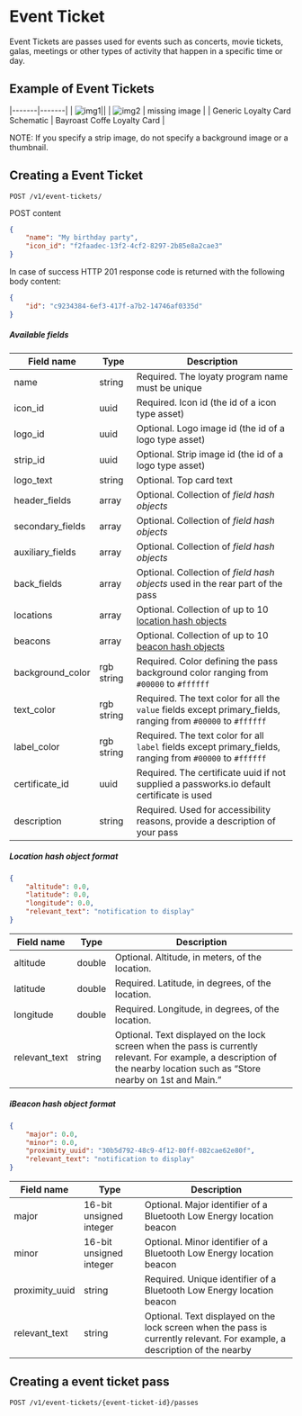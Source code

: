 Event Ticket
================


Event Tickets are passes used for events such as concerts, movie tickets, galas, meetings or other types of activity that happen in a specific time or day.


Example of Event Tickets
------------

|-------|-------|
| ![img1](https://raw.githubusercontent.com/passworks/passworks-api/master/assets/images/event_ticket/event_ticket_2x.png)||
| ![img2](https://raw.githubusercontent.com/passworks/passworks-api/master/assets/images/event_ticket/the_beat_goes_on_guidelines.png) | missing image |
| Generic Loyalty Card Schematic | Bayroast Coffe Loyalty Card |

NOTE: If you specify a strip image, do not specify a background image or a thumbnail.

Creating a Event Ticket
------------


```shell
POST /v1/event-tickets/
```

POST content

```json
{
	"name": "My birthday party",
	"icon_id": "f2faadec-13f2-4cf2-8297-2b85e8a2cae3"
}
```

In case of success HTTP 201 response code is returned with the following body content:

```json
{
	"id": "c9234384-6ef3-417f-a7b2-14746af0335d"
}
```

##### Available fields

|  Field name  | Type | Description  |
|-------------|------|-----------------------------------
| name | string | Required. The loyaty program name must be unique
| icon_id | uuid | Required. Icon  id (the id of a icon type asset)
| logo_id | uuid | Optional. Logo image id (the id of a logo type asset)
| strip_id | uuid | Optional. Strip image id (the id of a logo type asset)
| logo_text | string | Optional. Top card text
| header_fields | array | Optional. Collection of *field hash objects*
| secondary_fields | array | Optional. Collection of *field hash objects*
| auxiliary_fields | array | Optional. Collection of *field hash objects*
| back_fields | array | Optional. Collection of *field hash objects* used in the rear part of the pass
| locations | array | Optional. Collection of up to 10 [location hash objects](#location-hash-object-format)
| beacons | array | Optional. Collection of up to 10 [beacon hash objects](#ibeacon-hash-object-format)
| background_color| rgb string | Required. Color defining the pass background color ranging from `#00000` to `#ffffff`
| text_color | rgb string | Required. The text color for all the `value` fields except primary_fields, ranging from `#00000` to `#ffffff`
| label_color | rgb string | Required. The text color for all `label` fields except primary_fields, ranging from `#00000` to `#ffffff` 
| certificate_id | uuid | Required. The certificate uuid if not supplied a passworks.io default certificate is used 
| description | string | Required. Used for accessibility reasons, provide a description of your pass


##### Location hash object format

```json
{
	"altitude": 0.0,
	"latitude": 0.0,
	"longitude": 0.0,
	"relevant_text": "notification to display"
}
```
|  Field name  | Type |  Description  |
|--------------|------|----------------|
altitude  | double | Optional. Altitude, in meters, of the location.
latitude  | double | Required. Latitude, in degrees, of the location.
longitude | double | Required. Longitude, in degrees, of the location.
relevant_text | string | Optional. Text displayed on the lock screen when the pass is currently relevant. For example, a description of the nearby location such as “Store nearby on 1st and Main.”


##### iBeacon hash object format

```json
{
	"major": 0.0,
	"minor": 0.0,
	"proximity_uuid": "30b5d792-48c9-4f12-80ff-082cae62e80f",
	"relevant_text": "notification to display"
}
```
|  Field name  | Type |  Description  |
|--------------|------|----------------|
major| 16-bit unsigned integer | Optional. Major identifier of a Bluetooth Low Energy location beacon
minor| 16-bit unsigned integer | Optional. Minor identifier of a Bluetooth Low Energy location beacon
proximity_uuid| string | Required. Unique identifier of a Bluetooth Low Energy location beacon
relevant_text| string | Optional. Text displayed on the lock screen when the pass is currently relevant. For example, a description of the nearby

Creating a event ticket pass
------------

```shell
POST /v1/event-tickets/{event-ticket-id}/passes
```

